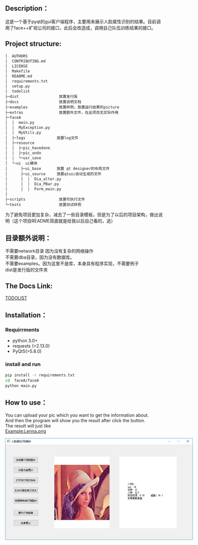 ## Description：
这是一个基于pyqt的gui客户端程序，主要用来展示人脸属性识别的结果。目前调用了face++旷视公司的接口，此后会改造成，调用自己队伍训练结果的接口。

## Project structure:
``` proj structure
│  AUTHORS  
│  CONTRIBUTING.md  
│  LICENSE  
│  Makefile  
│  README.md  
│  requirements.txt  
│  setup.py  
│  todolist  
├─dist                  放置发行版  
├─docs                  放置说明文档   
├─examples              放置样例，放置运行结果的picture  
├─extras                放置额外文件，在此项目无实际作用  
├─faceA  
│  │  main.py  
│  │  MyException.py  
│  │  MyUtils.py  
│  ├─logs              放置log文件  
│  ├─resource  
│  │  ├─pic_havedone  
│  │  ├─pic_undo  
│  │  └─usr_save  
│  └─ui  ui模块  
│      ├─ui_base       放置 qt designer的布局文件  
│      ├─ui_source     放置qtuic自动生成的文件  
│      │  │  Dia_alter.py  
│      │  │  Dia_PBar.py  
│      │  │  Form_main.py  
│
├─scripts               放置可执行文件  
└─tests                 放置测试样例  

```

  为了避免项目更加复杂，减去了一些目录模板，但是为了以后的项目架构，做出说明（这个项目README简直就是给我以后自己看的，逃）

## 目录额外说明：
不需要network目录 因为没有复杂的网络操作  
不需要dba目录，因为没有数据库。  
不需要examples。因为这里不是库，本身具有程序实现，不需要例子   
dist是发行版的文件夹  
  
    
    
## The Docs Link:
[TODOLIST](https://github.com/ThomasRaymond/faceA/blob/master/docs/todolist)
  
    
    
## Installation：
### Requirrments
* python 3.0+
* requests (>2.13.0)
* PyQt5(>5.8.0)
  
  
### install and run
```bash
pip install -r requirements.txt
cd  faceA/faceA
python main.py  
```
  
  
## How to use：
You can upload your pic which you want to get the information about.  
And then the program will show you the result after click the button.    
The result will just like  
[Example:Lenna.png](https://github.com/ThomasRaymond/faceA/blob/master/examples/testpic.png)

<p align='center'>
<img src='examples/testpic.png' title='Face Attributes Recognition example' style='max-width:600px'></img>
</p>

